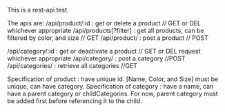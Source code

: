 This is a rest-api test.

The apis are:
/api/product/:id : get or delete a product // GET or DEL whichever appropriate
/api/products[?filter] : get all products, can be filtered by color, and size // GET
/api/product/    : post a product // POST

/api/category/:id : get or deactivate a product // GET or DEL request whichever appropriate
/api/category/    : post a category //POST
/api/categories/  : retrieve all categories //GET

Specification of product  : have unique id. [Name, Color, and Size] must be unique, can have category.
Specification of category : have a name, can have a parent category or childCategories. 
For now, parent category must be added first before referencing it to the child.
